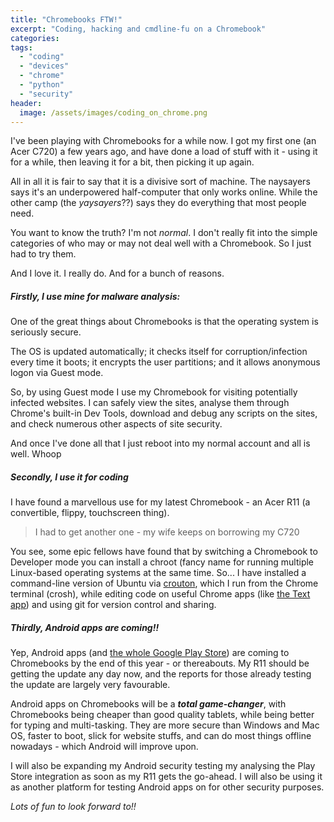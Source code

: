 ```yaml
---
title: "Chromebooks FTW!"
excerpt: "Coding, hacking and cmdline-fu on a Chromebook"
categories:
tags:
  - "coding"
  - "devices"
  - "chrome"
  - "python"
  - "security" 
header:
  image: /assets/images/coding_on_chrome.png
---
```


I've been playing with Chromebooks for a while now.
I got my first one (an Acer C720) a few years ago, and have done a load of stuff with it - using it for a while, then leaving it for a bit, then picking it up again.

All in all it is fair to say that it is a divisive sort of machine. The naysayers says it's an underpowered half-computer that only works online. While the other camp (the *yaysayers*??) says they do everything that most people need.

You want to know the truth? I'm not *normal*.
I don't really fit into the simple categories of who may or may not deal well with a Chromebook.
So I just had to try them.

And I love it. I really do. And for a bunch of reasons.

##### Firstly, I use mine for malware analysis:  
One of the great things about Chromebooks is that the operating system is seriously secure.

The OS is updated automatically; it checks itself for corruption/infection every time it boots; it encrypts the user partitions; and it allows anonymous logon via Guest mode.

So, by using Guest mode I use my Chromebook for visiting potentially infected websites. I can safely view the sites, analyse them through Chrome's built-in Dev Tools, download and debug any scripts on the sites, and check numerous other aspects of site security.

And once I've done all that I just reboot into my normal account and all is well. Whoop


##### Secondly, I use it for coding  
I have found a marvellous use for my latest Chromebook - an Acer R11 (a convertible, flippy, touchscreen thing).
>I had to get another one - my wife keeps on borrowing my C720

You see, some epic fellows have found that by switching a Chromebook to Developer mode you can install a chroot (fancy name for running multiple Linux-based operating systems at the same time.
So... I have installed a command-line version of Ubuntu via [crouton](https://github.com/dnschneid/crouton), which I run from the Chrome terminal (crosh), while editing code on useful Chrome apps (like [the Text app](https://chrome.google.com/webstore/detail/text/mmfbcljfglbokpmkimbfghdkjmjhdgbg)) and using git for version control and sharing.

##### Thirdly, Android apps are coming!!  
Yep, Android apps (and [the whole Google Play Store](https://chrome.googleblog.com/2016/05/the-google-play-store-coming-to.html)) are coming to Chromebooks by the end of this year - or thereabouts.
My R11 should be getting the update any day now, and the reports for those already testing the update are largely very favourable.

Android apps on Chromebooks will be a ***total game-changer***, with Chromebooks being cheaper than good quality tablets, while being better for typing and multi-tasking.
They are more secure than Windows and Mac OS, faster to boot, slick for website stuffs, and can do most things offline nowadays - which Android will improve upon.

I will also be expanding my Android security testing my analysing the Play Store integration as soon as my R11 gets the go-ahead.
I will also be using it as another platform for testing Android apps on for other security purposes.


*Lots of fun to look forward to!!*
